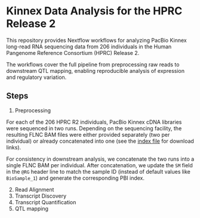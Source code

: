 # Kinnex Data Analysis for the HPRC Release 2

This repository provides Nextflow workflows for analyzing PacBio Kinnex long-read RNA sequencing data from 206 individuals in the Human Pangenome Reference Consortium (HPRC) Release 2.

The workflows cover the full pipeline from preprocessing raw reads to downstream QTL mapping, enabling reproducible analysis of expression and regulatory variation.

## Steps

1. Preprocessing

  For each of the 206 HPRC R2 individuals, PacBio Kinnex cDNA libraries were sequenced in two runs. Depending on the sequencing facility, the resulting FLNC BAM files were either provided separately (two per individual) or already concatenated into one (see the [index file](https://github.com/human-pangenomics/hprc_intermediate_assembly/blob/main/data_tables/sequencing_data/data_kinnex_pre_release.index.csv) for download links).

  For consistency in downstream analysis, we concatenate the two runs into a single FLNC BAM per individual. After concatenation, we update the `SM` field in the `@RG` header line to match the sample ID (instead of default values like `BioSample_1`) and generate the corresponding PBI index.

2. Read Alignment
3. Transcript Discovery
4. Transcript Quantification
5. QTL mapping
